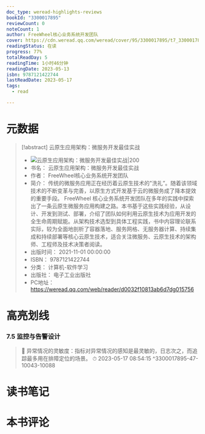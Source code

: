 ```yaml
---
doc_type: weread-highlights-reviews
bookId: "3300017895"
reviewCount: 0
noteCount: 1
author: FreeWheel核心业务系统开发团队
cover: https://cdn.weread.qq.com/weread/cover/95/3300017895/t7_3300017895.jpg
readingStatus: 在读
progress: 77%
totalReadDay: 5
readingTime: 1小时46分钟
readingDate: 2023-05-13
isbn: 9787121422744
lastReadDate: 2023-05-17
tags:
  - read

---
```

# 元数据
> [!abstract] 云原生应用架构：微服务开发最佳实战
> - ![ 云原生应用架构：微服务开发最佳实战|200](https://cdn.weread.qq.com/weread/cover/95/3300017895/t7_3300017895.jpg)
> - 书名： 云原生应用架构：微服务开发最佳实战
> - 作者： FreeWheel核心业务系统开发团队
> - 简介： 传统的微服务应用正在经历着云原生技术的"洗礼”。随着该领域技术的不断变革与完善，以原生方式开发基于云的微服务成了降本提效的重要手段。 FreeWheel 核心业务系统开发团队在多年的实践中探索出了一条云原生微服务应用构建之路。本书基于这些实践经验，从设计、开发到测试、部署，介绍了团队如何利用云原生技术为应用开发的全生命周期赋能。从架构技术选型到具体工程实践，书中内容理论联系实际，较为全面地剖析了容器落地、服务网格、无服务器计算、持续集成和持续部署等核心云原生技术，适合关注微服务、云原生技术的架构师、工程师及技术决策者阅读。
> - 出版时间： 2021-11-01 00:00:00
> - ISBN： 9787121422744
> - 分类： 计算机-软件学习
> - 出版社： 电子工业出版社
> - PC地址：https://weread.qq.com/web/reader/d0032f10813ab6d7dg015756

# 高亮划线

### 7.5 监控与告警设计

> 📌 异常情况的灵敏度：指标对异常情况的感知是最灵敏的，日志次之，而追踪最多用在排障定位的场景。 
> ⏱ 2023-05-17 08:54:15 ^3300017895-47-10043-10088

# 读书笔记

# 本书评论

